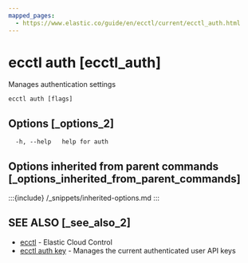 ```yaml
---
mapped_pages:
  - https://www.elastic.co/guide/en/ecctl/current/ecctl_auth.html
---
```


# ecctl auth [ecctl_auth]

Manages authentication settings

```
ecctl auth [flags]
```


## Options [_options_2]

```
  -h, --help   help for auth
```


## Options inherited from parent commands [_options_inherited_from_parent_commands]

:::{include} /_snippets/inherited-options.md
:::


## SEE ALSO [_see_also_2]

* [ecctl](/reference/ecctl.md)	 - Elastic Cloud Control
* [ecctl auth key](/reference/ecctl_auth_key.md)	 - Manages the current authenticated user API keys

